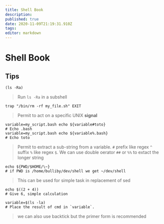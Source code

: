 ```yaml
---
title: Shell Book
description: 
published: true
date: 2020-11-09T21:19:31.910Z
tags: 
editor: markdown
---
```


# Shell Book
## Tips 
```shell
(ls -Ra)
```
> Run `ls -Ra` in a subshell

```shell
trap "/bin/rm -rf my_file.sh" EXIT
```
> Permit to act on a specific UNIX **signal**

```shell
variable=my_script.bash echo ${variable#toto}
# Echo .bash
variable=my_script.bash echo ${variable%.bash}
# Echo toto
```
> Permit to extract a sub-string from a variable. `#` prefix like regex `^` suffix `%` like regex `$`. We can use double oerator `##` or `%%` to extact the longer string

```shell
echo ${PWD/$HOME/\~}
# if PWD is /home/bulliby/dev/shell we get ~/dev/shell
```
> This can be used for simple task in replacement of sed

```shell
echo $((2 + 4))
# Give 6, simple calculation
```

```shell
variable=$(ls -la)
# Place the result of cmd in `variable`.
```
> we can also use backtick but the primer form is recommended
